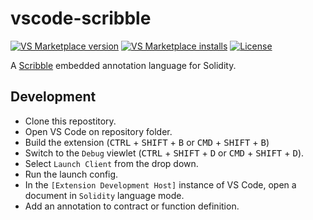 # vscode-scribble

[![VS Marketplace version](https://img.shields.io/visual-studio-marketplace/v/diligence.vscode-scribble?label=VS%20Marketplace&logo=visual-studio-code&color=blue)](https://marketplace.visualstudio.com/items?itemName=diligence.vscode-scribble)
[![VS Marketplace installs](https://img.shields.io/visual-studio-marketplace/i/diligence.vscode-scribble?label=Installs&color=brightgreen)](https://marketplace.visualstudio.com/items?itemName=diligence.vscode-scribble)
[![License](https://img.shields.io/badge/License-Apache%202.0-blue.svg)](https://opensource.org/licenses/Apache-2.0)

A [Scribble](https://github.com/ConsenSys/scribble) embedded annotation language for Solidity.

## Development

- Clone this repostitory.
- Open VS Code on repository folder.
- Build the extension (<kbd>CTRL</kbd> + <kbd>SHIFT</kbd> + <kbd>B</kbd> or <kbd>CMD</kbd> + <kbd>SHIFT</kbd> + <kbd>B</kbd>)
- Switch to the `Debug` viewlet (<kbd>CTRL</kbd> + <kbd>SHIFT</kbd> + <kbd>D</kbd> or <kbd>CMD</kbd> + <kbd>SHIFT</kbd> + <kbd>D</kbd>).
- Select `Launch Client` from the drop down.
- Run the launch config.
- In the `[Extension Development Host]` instance of VS Code, open a document in `Solidity` language mode.
- Add an annotation to contract or function definition.
